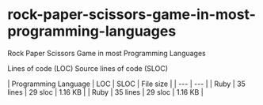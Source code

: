 # rock-paper-scissors-game-in-most-programming-languages
Rock Paper Scissors Game in most Programming Languages

Lines of code (LOC) 
Source lines of code (SLOC)


| Programming Language | LOC | SLOC | File size |
| --- | --- |
| Ruby | 35 lines | 29 sloc | 1.16 KB |
| Ruby | 35 lines | 29 sloc | 1.16 KB |



